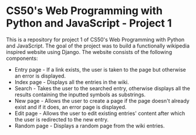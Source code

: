 # CS50's Web Programming with Python and JavaScript - Project 1

This is a repository for project 1 of CS50's Web Programming with Python and JavaScript. The goal of the project was to build a functionally wikipedia inspired website using Django. The website consists of the following components:
* Entry page - If a link exists, the user is taken to the page but otherwise an error is displayed.
* Index page - Displays all the entries in the wiki.
* Search - Takes the user to the searched entry, otherwise displays all the results containing the inputted symbols as substrings.
* New page - Allows the user to create a page if the page doesn't already exist and if it does, an error page is displayed.
* Edit page - Allows the user to edit existing entries' content after which the user is redirected to the new entry.
* Random page - Displays a random page from the wiki entries.
